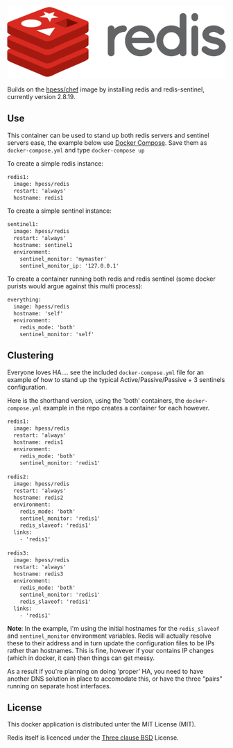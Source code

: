 ![Redis](/redis.png?raw=true "Redis")

Builds on the [hpess/chef](https://github.com/Hewlett-Packard-ESS/docker-chef) image by installing redis and redis-sentinel, currently version 2.8.19.

## Use
This container can be used to stand up both redis servers and sentinel servers ease, the example below use [Docker Compose](https://github.com/docker/compose).  Save them as `docker-compose.yml` and type `docker-compose up`

To create a simple redis instance:
```
redis1:
  image: hpess/redis
  restart: 'always'
  hostname: redis1
```

To create a simple sentinel instance:
```
sentinel1:
  image: hpess/redis
  restart: 'always'
  hostname: sentinel1
  environment:
    sentinel_monitor: 'mymaster'
    sentinel_monitor_ip: '127.0.0.1'
```

To create a container running both redis and redis sentinel (some docker purists would argue against this multi process):
```
everything:
  image: hpess/redis
  hostname: 'self'
  environment:
    redis_mode: 'both'
    sentinel_monitor: 'self'
```

## Clustering
Everyone loves HA.... see the included `docker-compose.yml` file for an example of how to stand up the typical Active/Passive/Passive + 3 sentinels configuration.

Here is the shorthand version, using the 'both' containers, the `docker-compose.yml` example in the repo creates a container for each however.
```
redis1:
  image: hpess/redis
  restart: 'always'
  hostname: redis1
  environment:
    redis_mode: 'both'
    sentinel_monitor: 'redis1'

redis2:
  image: hpess/redis
  restart: 'always'
  hostname: redis2
  environment:
    redis_mode: 'both'
    sentinel_monitor: 'redis1'
    redis_slaveof: 'redis1'
  links:
    - 'redis1'

redis3:
  image: hpess/redis
  restart: 'always'
  hostname: redis3
  environment:
    redis_mode: 'both'
    sentinel_monitor: 'redis1'
    redis_slaveof: 'redis1'
  links:
    - 'redis1'
```

__Note__: In the example, I'm using the initial hostnames for the `redis_slaveof` and `sentinel_monitor` environment variables.  Redis will actually resolve these to their address and in turn update the configuration files to be IPs rather than hostnames.  This is fine, however if your contains IP changes (which in docker, it can) then things can get messy.

As a result if you're planning on doing 'proper' HA, you need to have another DNS solution in place to accomodate this, or have the three "pairs" running on separate host interfaces.

## License
This docker application is distributed unter the MIT License (MIT).

Redis itself is licenced under the [Three clause BSD](http://redis.io/topics/license) License.
